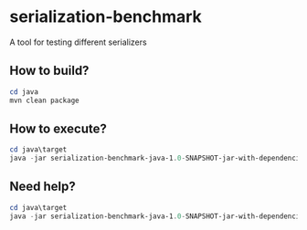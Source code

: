 # serialization-benchmark
A tool for testing different serializers

## How to build?
```powershell
cd java
mvn clean package
```

## How to execute?
```powershell
cd java\target
java -jar serialization-benchmark-java-1.0-SNAPSHOT-jar-with-dependencies.jar
```

## Need help?
```powershell
cd java\target
java -jar serialization-benchmark-java-1.0-SNAPSHOT-jar-with-dependencies.jar --help
```
